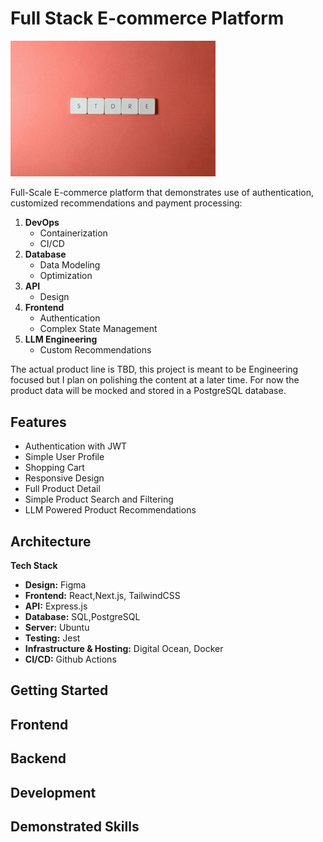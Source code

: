 # Full Stack E-commerce Platform

<!-- Intro Image -->
<div>
   <img src="./public/images/store-abstract.jpg" alt="Store Abstract Image" style="width: 65%" >
</div>

Full-Scale E-commerce platform that demonstrates use of authentication, customized recommendations and payment processing:

1. **DevOps**
   - Containerization
   - CI/CD
2. **Database**
   - Data Modeling
   - Optimization
3. **API**
   - Design
4. **Frontend**
   - Authentication
   - Complex State Management
5. **LLM Engineering**
   - Custom Recommendations

The actual product line is TBD, this project is meant to be Engineering focused but I plan on polishing the content at a later time. For now the product data will be mocked and stored in a PostgreSQL database.

## Features

- Authentication with JWT
- Simple User Profile
- Shopping Cart
- Responsive Design
- Full Product Detail
- Simple Product Search and Filtering
- LLM Powered Product Recommendations

## Architecture

**Tech Stack**

- **Design:** Figma
- **Frontend:** React,Next.js, TailwindCSS
- **API:** Express.js
- **Database:** SQL,PostgreSQL
- **Server:** Ubuntu
- **Testing:** Jest
- **Infrastructure & Hosting:** Digital Ocean, Docker
- **CI/CD:** Github Actions

## Getting Started

## Frontend

## Backend

## Development

## Demonstrated Skills
